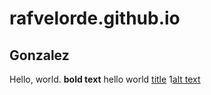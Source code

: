 # rafvelorde.github.io
## Gonzalez
Hello, world.
**bold text** hello world
[title](https://jhs.adnu.edu.ph/pluginfile.php/173231/block_html/content/AdNU-JHS-Calendar.png?time=1697173925814)
1[alt text](https://jhs.adnu.edu.ph/pluginfile.php/173231/block_html/content/AdNU-JHS-Calendar.png?time=1697173925814)
